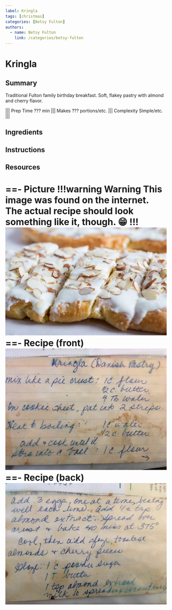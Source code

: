 ```yaml
---
label: Kringla
tags: [christmas]
categories: [Betsy Fulton]
authors:
  - name: Betsy Fulton
    link: /categories/betsy-fulton
---
```


# Kringla

## Summary
Traditional Fulton family birthday breakfast. Soft, flakey pastry with almond and cherry flavor.

||| Prep Time
??? min
||| Makes
??? portions/etc.
||| Complexity
Simple/etc.
|||

## Ingredients
## Instructions
## Resources
==- Picture
!!!warning Warning
This image was found on the internet. The actual recipe should look something like it, though. 😁
!!!
![](/static/banners/tmp/kringla.webp)
==- Recipe (front)
![](/static/recipes/kringla-front.jpg)
==- Recipe (back)
![](/static/recipes/kringla-back.jpg)
===
